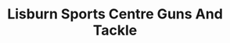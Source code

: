 ---
title: "Lisburn Sports Centre Guns And Tackle"
address: "Lisburn Sports Centre Guns And Tackle, 9 Smithfield Square, Lisburn, Antrim"
tel: "+44 (0)28 9267 7975"
county: "Antrim"
category: "Tackle Shops"
type: "Content"
lat: "54.510009765625"
lng: "-6.043118953704834"
---